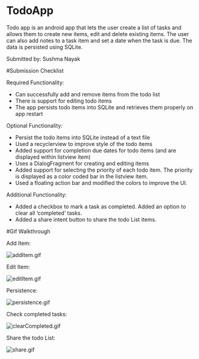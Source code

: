 # TodoApp

Todo app is an android app that lets the user create a list of tasks and allows them to create new items, edit and delete existing items. The user can also add notes to a task item and set a date when the task is due. The data is persisted using SQLite.

Submitted by: Sushma Nayak

#Submission Checklist

Required Functionality:

*	Can successfully add and remove items from the todo list 
*	There is support for editing todo items
*	The app persists todo items into SQLite and retrieves them properly on app restart

Optional Functionality:

* Persist the todo items into SQLite instead of a text file
*	Used a recyclerview to improve style of the todo items
*	Added support for completion due dates for todo items (and are displayed within listview item)
* Uses a DialogFragment for creating and editing items
*	Added support for selecting the priority of each todo item. The priority is displayed as a color coded bar in the listview item.
*	Used a floating action bar and modified the colors to improve the UI.

Additional Functionality:

*	Added a checkbox to mark a task as completed. Added an option to clear all ‘completed’ tasks.
*	Added a share intent button to share the todo List items.

#Gif Walkthrough

Add Item:

![addItem.gif](https://github.com/sushmatn/TodoApp/blob/master/addItem.gif)


Edit Item:

![editItem.gif](https://github.com/sushmatn/TodoApp/blob/master/editItem.gif)

Persistence:

![persistence.gif](https://github.com/sushmatn/TodoApp/blob/master/persistence.gif)


Check completed tasks:

![clearCompleted.gif](https://github.com/sushmatn/TodoApp/blob/master/clearCompleted.gif)


Share the todo List:

![share.gif](https://github.com/sushmatn/TodoApp/blob/master/share.gif)
